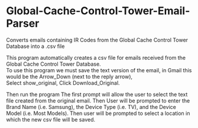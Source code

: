 # Global-Cache-Control-Tower-Email-Parser
Converts emails containing IR Codes from the Global Cache Control Tower Database into a .csv file

This program automatically creates a csv file for emails received from the Global Cache Control Tower Database.  
To use this program we must save the text version of the email, in Gmail this would be the Arrow_Down (next to the reply arrow),  
Select show_original, Click Download_Original.

Then run the program
The first prompt will allow the user to select the text file created from the original email.
Then User will be prompted to enter the Brand Name (i.e. Samsung), the Device Type (i.e. TV), and the Device Model (i.e. Most Models).
Then user will be prompted to select a location in which the new csv file will be saved.
